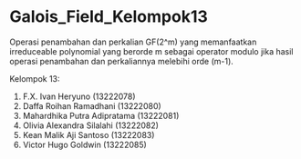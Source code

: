 # Galois_Field_Kelompok13
Operasi penambahan dan perkalian GF(2^m) yang memanfaatkan irreduceable polynomial yang berorde m sebagai operator modulo jika hasil operasi penambahan dan perkaliannya melebihi orde (m-1).

Kelompok 13:
1.  F.X. Ivan Heryuno            (13222078)
2.  Daffa Roihan Ramadhani       (13222080)
3.  Mahardhika Putra Adipratama  (13222081)
4.  Olivia Alexandra Silalahi    (13222082)
5.  Kean Malik Aji Santoso       (13222083)
6.  Victor Hugo Goldwin          (13222085)
